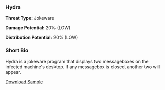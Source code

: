 ### **Hydra**

**Threat Type:** Jokeware




**Damage Potential:** 20% (LOW)

**Distribution Potential:** 20% (LOW)


### **Short Bio**
Hydra is a jokeware program that displays two messageboxes on the infected machine's desktop. If any messagebox is closed, another two will appear. 

[Download Sample](https://mega.nz/file/dOdCyLrI#FSx3Vei3jsqA4pKBSgs6vd2pdT3uPDi8r53aalyPurg)

